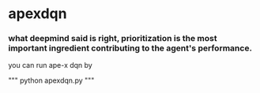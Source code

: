 # apexdqn

### what deepmind said is right, prioritization is the most important ingredient contributing to the agent's performance.

you can run ape-x dqn by

"""
python apexdqn.py
"""
